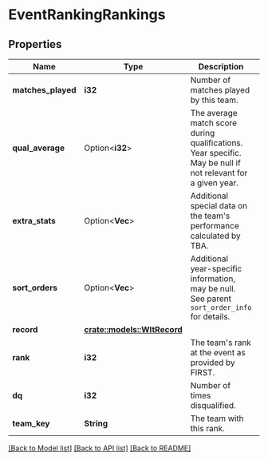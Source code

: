 # EventRankingRankings

## Properties

Name | Type | Description | Notes
------------ | ------------- | ------------- | -------------
**matches_played** | **i32** | Number of matches played by this team. | 
**qual_average** | Option<**i32**> | The average match score during qualifications. Year specific. May be null if not relevant for a given year. | [optional]
**extra_stats** | Option<**Vec<f32>**> | Additional special data on the team's performance calculated by TBA. | [optional]
**sort_orders** | Option<**Vec<f32>**> | Additional year-specific information, may be null. See parent `sort_order_info` for details. | [optional]
**record** | [**crate::models::WltRecord**](WLT_Record.md) |  | 
**rank** | **i32** | The team's rank at the event as provided by FIRST. | 
**dq** | **i32** | Number of times disqualified. | 
**team_key** | **String** | The team with this rank. | 

[[Back to Model list]](../README.md#documentation-for-models) [[Back to API list]](../README.md#documentation-for-api-endpoints) [[Back to README]](../README.md)


